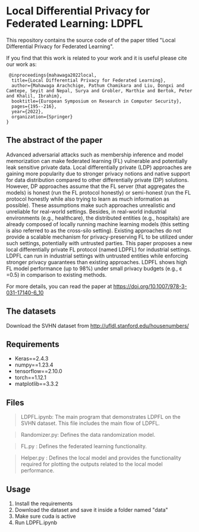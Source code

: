 # Local Differential Privacy for Federated Learning: LDPFL

This repository contains the source code of of the paper titled "Local Differential Privacy for Federated Learning".

If you find that this work is related to your work and it is useful please cite our work as:
 
```
 @inproceedings{mahawaga2022local,
  title={Local Differential Privacy for Federated Learning},
  author={Mahawaga Arachchige, Pathum Chamikara and Liu, Dongxi and Camtepe, Seyit and Nepal, Surya and Grobler, Marthie and Bertok, Peter and Khalil, Ibrahim},
  booktitle={European Symposium on Research in Computer Security},
  pages={195--216},
  year={2022},
  organization={Springer}
}
```

## The abstract of the paper

Advanced adversarial attacks such as membership inference and model memorization can make federated learning (FL) vulnerable and potentially leak sensitive private data. Local differentially private (LDP) approaches are gaining more popularity due to stronger privacy notions and native support for data distribution compared to other differentially private (DP) solutions. However, DP approaches assume that the FL server (that aggregates the models) is honest (run the FL protocol honestly) or semi-honest (run the FL protocol honestly while also trying to learn as much information as possible). These assumptions make such approaches unrealistic and unreliable for real-world settings. Besides, in real-world industrial environments (e.g., healthcare), the distributed entities (e.g., hospitals) are already composed of locally running machine learning models (this setting is also referred to as the cross-silo setting). Existing approaches do not provide a scalable mechanism for privacy-preserving FL to be utilized under such settings, potentially with untrusted parties. This paper proposes a new local differentially private FL protocol (named LDPFL) for industrial settings. LDPFL can run in industrial settings with untrusted entities while enforcing stronger privacy guarantees than existing approaches. LDPFL shows high FL model performance (up to 98%) under small privacy budgets (e.g., ε =0.5) in comparison to existing methods.

For more details, you can read the paper at https://doi.org/10.1007/978-3-031-17140-6_10

## The datasets
Download the SVHN dataset from http://ufldl.stanford.edu/housenumbers/

## Requirements 
- Keras==2.4.3
- numpy==1.23.4
- tensorflow==2.10.0
- torch==1.12.1
- matplotlib==3.3.2

## Files
> LDPFL.ipynb: The main program that demonstrates LDPFL on the SVHN dataset. This file includes the main flow of LDPFL.

> Randomizer.py: Defines the data randomization model.

> FL.py : Defines the federated learning functionality.

> Helper.py : Defines the local model and provides the functionality required for plotting the outputs related to the local model performance.

## Usage
1. Install the requirements 
2. Download the dataset and save it inside a folder named "data"
3. Make sure cuda is active 
4. Run LDPFL.ipynb


